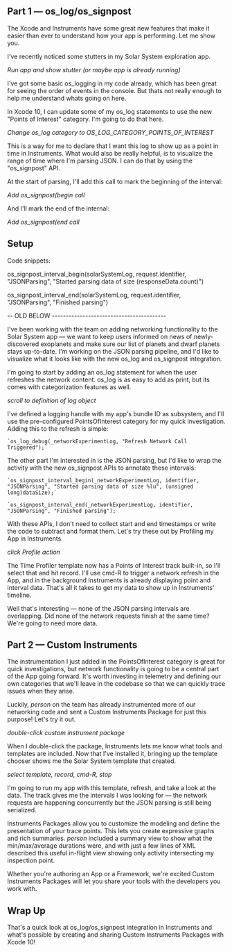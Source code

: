 ## Part 1 — os_log/os_signpost

The Xcode and Instruments have some great new features that make it easier than ever to understand how your app is performing. Let me show you.

I've recently noticed some stutters in my Solar System exploration app.

*Run app and show stutter (or maybe app is already running)*

I've got some basic os_logging in my code already, which has been great for seeing the order of events in the console. But thats not really enough to help me understand whats going on here. 

In Xcode 10, I can update some of my os_log statements to use the new "Points of Interest" category. I'm going to do that here.

*Change os_log category to OS_LOG_CATEGORY_POINTS_OF_INTEREST*

This is a way for me to declare that I want this log to show up as a point in time in Instruments. What would also be really helpful, is to visualize the range of time where I'm parsing JSON. I can do that by using the "os_signpost" API.

At the start of parsing, I'll add this call to mark the beginning of the interval:

*Add os_signpost(begin call*

And I'll mark the end of the internal:

*Add os_signpost(end call*


## Setup

Code snippets:

os_signpost_interval_begin(solarSystemLog, request.identifier, "JSONParsing", "Started parsing data of size \(responseData.count)")

os_signpost_interval_end(solarSystemLog, request.identifier, "JSONParsing", "Finished parsing")


-- OLD BELOW ----------------------------------------- 

I've been working with the team on adding networking functionality to the Solar System app — we want to keep users informed on news of newly-discovered exoplanets and make sure our list of planets and dwarf planets stays up-to-date. I'm working on the JSON parsing pipeline, and I'd like to visualize what it looks like with the new os_log and os_signpost integration. 

I'm going to start by adding an os_log statement for when the user refreshes the network content. os_log is as easy to add as print, but its comes with categorization features as well. 

_scroll to definition of log object_

I've defined a logging handle with my app's bundle ID as subsystem, and I'll use the pre-configured PointsOfInterest category for my quick investigation. Adding this to the refresh is simple:

	`os_log_debug(_networkExperimentLog, "Refresh Network Call Triggered");`

The other part I'm interested in is the JSON parsing, but I'd like to wrap the activity with the new os_signpost APIs to annotate these intervals:

	`os_signpost_interval_begin(_networkExperimentLog, identifier, "JSONParsing", "Started parsing data of size %lu", (unsigned long)dataSize);`

	`os_signpost_interval_end(_networkExperimentLog, identifier, "JSONParsing", "Finished parsing");

With these APIs, I don't need to collect start and end timestamps or write the code to subtract and format them. Let's try these out by Profiling my App in Instruments

_click Profile action_

The Time Profiler template now has a Points of Interest track built-in, so I'll select that and hit record. I'll use cmd-R to trigger a network refresh in the App, and in the background Instruments is already displaying point and interval data. That's all it takes to get my data to show up in Instruments' timeline.

Well that's interesting — none of the JSON parsing intervals are overlapping. Did none of the network requests finish at the same time? We're going to need more data.

## Part 2 — Custom Instruments

The instrumentation I just added in the PointsOfInterest category is great for quick investigations, but network functionality is going to be a central part of the App going forward. It's worth investing in telemetry and defining our own categories that we'll leave in the codebase so that we can quickly trace issues when they arise.

Luckily, _person_ on the team has already instrumented more of our networking code and sent a Custom Instruments Package for just this purpose! Let's try it out.

_double-click custom instrument package_

When I double-click the package, Instruments lets me know what tools and templates are included. Now that I've installed it, bringing up the template chooser shows me the Solar System template that <person> created. 

_select template, record, cmd-R, stop_

I'm going to run my app with this template, refresh, and take a look at the data. The track gives me the intervals I was looking for — the network requests are happening concurrently but the JSON parsing is still being serialized. 

Instruments Packages allow you to customize the modeling and define the presentation of your trace points. This lets you create expressive graphs and rich summaries. _person_ included a summary view to show what the min/max/average durations were, and with just a few lines of XML described this useful in-flight view showing only activity intersecting my inspection point.

Whether you're authoring an App or a Framework, we're excited Custom Instruments Packages will let you share your tools with the developers you work with.

## Wrap Up
That's a quick look at os_log/os_signpost integration in Instruments and what's possible by creating and sharing Custom Instruments Packages with Xcode 10!
